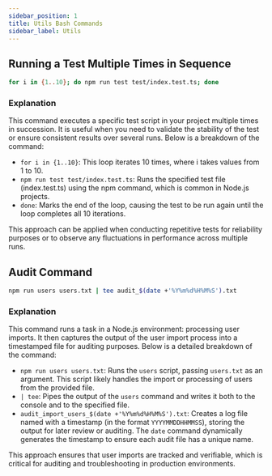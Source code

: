 ```yaml
---
sidebar_position: 1
title: Utils Bash Commands
sidebar_label: Utils
---
```


## Running a Test Multiple Times in Sequence


```bash
for i in {1..10}; do npm run test test/index.test.ts; done 
```

### Explanation 
This command executes a specific test script in your project multiple times in succession. It is useful when you need to validate the stability of the test or ensure consistent results over several runs. Below is a breakdown of the command: 
- `for i in {1..10}`: This loop iterates 10 times, where i takes values from 1 to 10. 
- `npm run test test/index.test.ts`: Runs the specified test file (index.test.ts) using the npm command, which is common in Node.js projects. 
- `done`: Marks the end of the loop, causing the test to be run again until the loop completes all 10 iterations.


This approach can be applied when conducting repetitive tests for reliability purposes or to observe any fluctuations in performance across multiple runs.

## Audit Command

```bash
npm run users users.txt | tee audit_$(date +'%Y%m%d%H%M%S').txt
```

### Explanation
This command runs a task in a Node.js environment: processing user imports. It then captures the output of the user import process into a timestamped file for auditing purposes. Below is a detailed breakdown of the command:

- `npm run users users.txt`: Runs the `users` script, passing `users.txt` as an argument. This script likely handles the import or processing of users from the provided file.
- `| tee`: Pipes the output of the `users` command and writes it both to the console and to the specified file.
- `audit_import_users_$(date +'%Y%m%d%H%M%S').txt`: Creates a log file named with a timestamp (in the format `YYYYMMDDHHMMSS`), storing the output for later review or auditing. The `date` command dynamically generates the timestamp to ensure each audit file has a unique name.

This approach ensures that user imports are tracked and verifiable, which is critical for auditing and troubleshooting in production environments.
